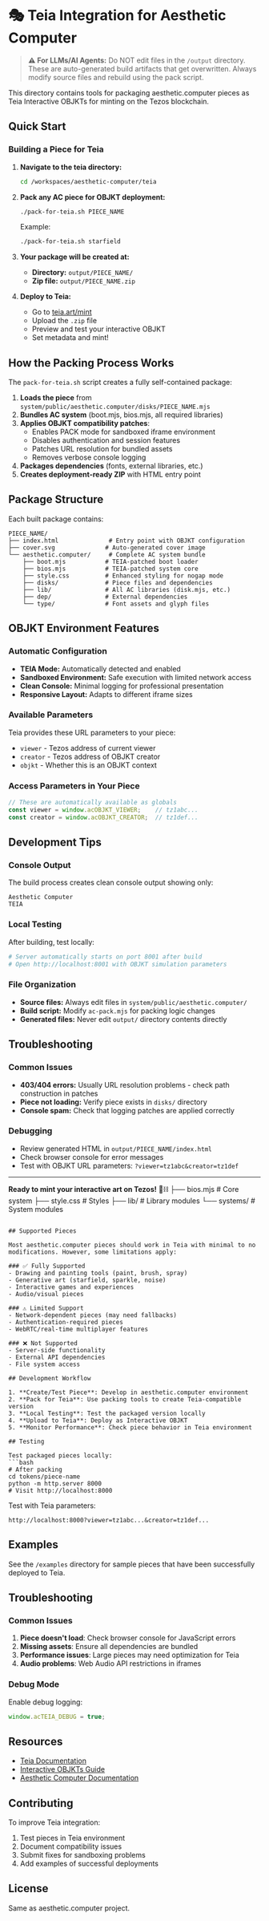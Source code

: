 # 🎭 Teia Integration for Aesthetic Computer

> **⚠️ For LLMs/AI Agents:** Do NOT edit files in the `/output` directory. These are auto-generated build artifacts that get overwritten. Always modify source files and rebuild using the pack script.

This directory contains tools for packaging aesthetic.computer pieces as Teia Interactive OBJKTs for minting on the Tezos blockchain.

## Quick Start

### Building a Piece for Teia

1. **Navigate to the teia directory:**
   ```bash
   cd /workspaces/aesthetic-computer/teia
   ```

2. **Pack any AC piece for OBJKT deployment:**
   ```bash
   ./pack-for-teia.sh PIECE_NAME
   ```
   
   Example:
   ```bash
   ./pack-for-teia.sh starfield
   ```

3. **Your package will be created at:**
   - **Directory:** `output/PIECE_NAME/`
   - **Zip file:** `output/PIECE_NAME.zip` 

4. **Deploy to Teia:**
   - Go to [teia.art/mint](https://teia.art/mint)
   - Upload the `.zip` file
   - Preview and test your interactive OBJKT
   - Set metadata and mint!

## How the Packing Process Works

The `pack-for-teia.sh` script creates a fully self-contained package:

1. **Loads the piece** from `system/public/aesthetic.computer/disks/PIECE_NAME.mjs`
2. **Bundles AC system** (boot.mjs, bios.mjs, all required libraries)
3. **Applies OBJKT compatibility patches**:
   - Enables PACK mode for sandboxed iframe environment
   - Disables authentication and session features
   - Patches URL resolution for bundled assets
   - Removes verbose console logging
4. **Packages dependencies** (fonts, external libraries, etc.)
5. **Creates deployment-ready ZIP** with HTML entry point

## Package Structure

Each built package contains:
```
PIECE_NAME/
├── index.html              # Entry point with OBJKT configuration
├── cover.svg              # Auto-generated cover image
└── aesthetic.computer/     # Complete AC system bundle
    ├── boot.mjs           # TEIA-patched boot loader
    ├── bios.mjs           # TEIA-patched system core
    ├── style.css          # Enhanced styling for nogap mode
    ├── disks/             # Piece files and dependencies
    ├── lib/               # All AC libraries (disk.mjs, etc.)
    ├── dep/               # External dependencies
    └── type/              # Font assets and glyph files
```

## OBJKT Environment Features

### Automatic Configuration
- **TEIA Mode:** Automatically detected and enabled
- **Sandboxed Environment:** Safe execution with limited network access
- **Clean Console:** Minimal logging for professional presentation
- **Responsive Layout:** Adapts to different iframe sizes

### Available Parameters
Teia provides these URL parameters to your piece:
- `viewer` - Tezos address of current viewer
- `creator` - Tezos address of OBJKT creator  
- `objkt` - Whether this is an OBJKT context

### Access Parameters in Your Piece
```javascript
// These are automatically available as globals
const viewer = window.acOBJKT_VIEWER;    // tz1abc...
const creator = window.acOBJKT_CREATOR;  // tz1def...
```

## Development Tips

### Console Output
The build process creates clean console output showing only:
```
Aesthetic Computer
TEIA
```

### Local Testing
After building, test locally:
```bash
# Server automatically starts on port 8001 after build
# Open http://localhost:8001 with OBJKT simulation parameters
```

### File Organization
- **Source files:** Always edit files in `system/public/aesthetic.computer/`
- **Build script:** Modify `ac-pack.mjs` for packing logic changes
- **Generated files:** Never edit `output/` directory contents directly

## Troubleshooting

### Common Issues
- **403/404 errors:** Usually URL resolution problems - check path construction in patches
- **Piece not loading:** Verify piece exists in `disks/` directory
- **Console spam:** Check that logging patches are applied correctly

### Debugging
- Review generated HTML in `output/PIECE_NAME/index.html`
- Check browser console for error messages
- Test with OBJKT URL parameters: `?viewer=tz1abc&creator=tz1def`

---

**Ready to mint your interactive art on Tezos!** 🎨⛓️
    ├── bios.mjs          # Core system
    ├── style.css         # Styles
    ├── lib/              # Library modules
    └── systems/          # System modules
```

## Supported Pieces

Most aesthetic.computer pieces should work in Teia with minimal to no modifications. However, some limitations apply:

### ✅ Fully Supported
- Drawing and painting tools (paint, brush, spray)
- Generative art (starfield, sparkle, noise)
- Interactive games and experiences
- Audio/visual pieces

### ⚠️ Limited Support
- Network-dependent pieces (may need fallbacks)
- Authentication-required pieces
- WebRTC/real-time multiplayer features

### ❌ Not Supported
- Server-side functionality
- External API dependencies
- File system access

## Development Workflow

1. **Create/Test Piece**: Develop in aesthetic.computer environment
2. **Pack for Teia**: Use packing tools to create Teia-compatible version
3. **Local Testing**: Test the packaged version locally
4. **Upload to Teia**: Deploy as Interactive OBJKT
5. **Monitor Performance**: Check piece behavior in Teia environment

## Testing

Test packaged pieces locally:
```bash
# After packing
cd tokens/piece-name
python -m http.server 8000
# Visit http://localhost:8000
```

Test with Teia parameters:
```
http://localhost:8000?viewer=tz1abc...&creator=tz1def...
```

## Examples

See the `/examples` directory for sample pieces that have been successfully deployed to Teia.

## Troubleshooting

### Common Issues

1. **Piece doesn't load**: Check browser console for JavaScript errors
2. **Missing assets**: Ensure all dependencies are bundled
3. **Performance issues**: Large pieces may need optimization for Teia
4. **Audio problems**: Web Audio API restrictions in iframes

### Debug Mode

Enable debug logging:
```javascript
window.acTEIA_DEBUG = true;
```

## Resources

- [Teia Documentation](https://github.com/teia-community/teia-docs)
- [Interactive OBJKTs Guide](https://github.com/teia-community/teia-docs/wiki/Interactive-OBJKTs)
- [Aesthetic Computer Documentation](../README.md)

## Contributing

To improve Teia integration:

1. Test pieces in Teia environment
2. Document compatibility issues
3. Submit fixes for sandboxing problems
4. Add examples of successful deployments

## License

Same as aesthetic.computer project.
